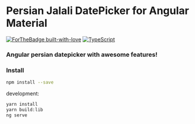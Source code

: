 # Persian Jalali DatePicker for Angular Material
[![ForTheBadge built-with-love](http://ForTheBadge.com/images/badges/built-with-love.svg)](https://GitHub.com/Naereen/)
[![TypeScript](https://badges.frapsoft.com/typescript/awesome/typescript-150x33.png?v=101)](https://github.com/ellerbrock/typescript-badges/)
### Angular persian datepicker with awesome features!

### Install
```bash
npm install --save 
```

development:
```bash
yarn install
yarn build:lib
ng serve
```
